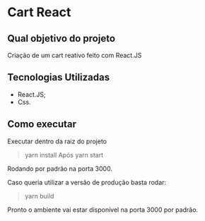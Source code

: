 # Cart React
## Qual objetivo do projeto
Criação de um cart reativo feito com React.JS
## Tecnologias Utilizadas

* React.JS;
* Css.

##  Como executar
Executar dentro da raiz do projeto
> yarn install
Após
> yarn start

Rodando por padrão na porta 3000.

Caso queria utilizar a versão de produção basta rodar:
> yarn build

Pronto o ambiente vai estar disponível na porta 3000 por padrão.

